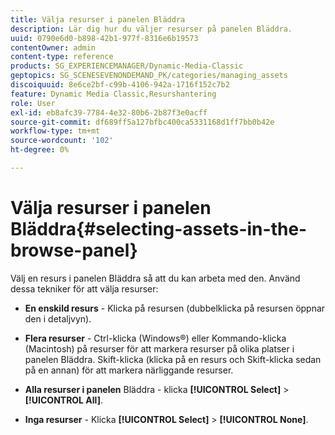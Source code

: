 ```yaml
---
title: Välja resurser i panelen Bläddra
description: Lär dig hur du väljer resurser på panelen Bläddra.
uuid: 0790e6d0-b898-42b1-977f-8316e6b19573
contentOwner: admin
content-type: reference
products: SG_EXPERIENCEMANAGER/Dynamic-Media-Classic
geptopics: SG_SCENESEVENONDEMAND_PK/categories/managing_assets
discoiquuid: 8e6ce2bf-c99b-4106-942a-1716f152c7b2
feature: Dynamic Media Classic,Resurshantering
role: User
exl-id: eb8afc39-7784-4e32-80b6-2b87f3e0acff
source-git-commit: df689ff5a127bfbc400ca5331168d1ff7bb0b42e
workflow-type: tm+mt
source-wordcount: '102'
ht-degree: 0%

---
```


# Välja resurser i panelen Bläddra{#selecting-assets-in-the-browse-panel}

Välj en resurs i panelen Bläddra så att du kan arbeta med den. Använd dessa tekniker för att välja resurser:

* **En enskild resurs** - Klicka på resursen (dubbelklicka på resursen öppnar den i detaljvyn).

* **Flera resurser**  - Ctrl-klicka (Windows®) eller Kommando-klicka (Macintosh) på resurser för att markera resurser på olika platser i panelen Bläddra. Skift-klicka (klicka på en resurs och Skift-klicka sedan på en annan) för att markera närliggande resurser.

* **Alla resurser i panelen**  Bläddra - klicka  **[!UICONTROL Select]** >  **[!UICONTROL All]**.

* **Inga resurser**  - Klicka  **[!UICONTROL Select]** >  **[!UICONTROL None]**.
